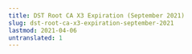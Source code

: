 ```yaml
---
title: DST Root CA X3 Expiration (September 2021)
slug: dst-root-ca-x3-expiration-september-2021
lastmod: 2021-04-06
untranslated: 1
---
```

